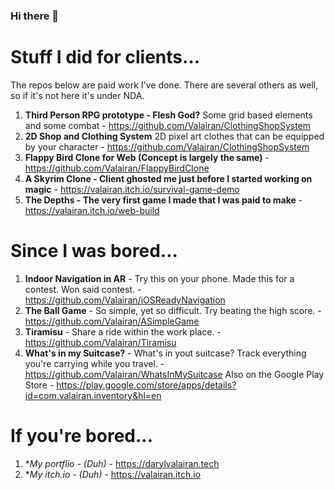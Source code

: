 ### Hi there 👋

<!--
**Valairan/Valairan** is a ✨ _special_ ✨ repository because its `README.md` (this file) appears on your GitHub profile.

Here are some ideas to get you started:

- 🔭 I’m currently working on ...
- 🌱 I’m currently learning ...
- 👯 I’m looking to collaborate on ...
- 🤔 I’m looking for help with ...
- 💬 Ask me about ...
- 📫 How to reach me: ...
- 😄 Pronouns: ...
- ⚡ Fun fact: ...
-->

# Stuff I did for clients...
The repos below are paid work I've done. There are several others as well, so if it's not here it's under NDA.

1. **Third Person RPG prototype - Flesh God?** Some grid based elements and some combat - https://github.com/Valairan/ClothingShopSystem
2. **2D Shop and Clothing System** 2D pixel art clothes that can be equipped by your character - https://github.com/Valairan/ClothingShopSystem
3. **Flappy Bird Clone for Web (Concept is largely the same)** - https://github.com/Valairan/FlappyBirdClone
4. **A Skyrim Clone - Client ghosted me just before I started working on magic** - https://valairan.itch.io/survival-game-demo
5. **The Depths - The very first game I made that I was paid to make** - https://valairan.itch.io/web-build


# Since I was bored...
1. **Indoor Navigation in AR** - Try this on your phone. Made this for a contest. Won said contest. - https://github.com/Valairan/iOSReadyNavigation
2. **The Ball Game** - So simple, yet so difficult. Try beating the high score. - https://github.com/Valairan/ASimpleGame
3. **Tiramisu** - Share a ride within the work place. - https://github.com/Valairan/Tiramisu
4. **What's in my Suitcase?** - What's in yout suitcase? Track everything you're carrying while you travel. - https://github.com/Valairan/WhatsInMySuitcase
  Also on the Google Play Store - https://play.google.com/store/apps/details?id=com.valairan.inventory&hl=en

# If you're bored...
1. **My portflio - (Duh)* - https://darylvalairan.tech
2. **My itch.io - (Duh)* - https://valairan.itch.io
